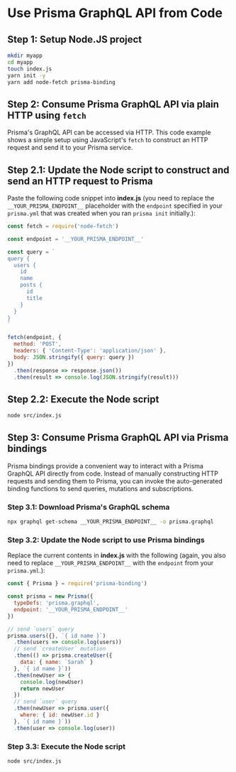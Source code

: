 # Use Prisma GraphQL API from Code

## Step 1: Setup Node.JS project

```bash
mkdir myapp
cd myapp
touch index.js
yarn init -y
yarn add node-fetch prisma-binding
```

## Step 2: Consume Prisma GraphQL API via plain HTTP using `fetch`

Prisma's GraphQL API can be accessed via HTTP. This code example shows a simple setup using JavaScript's `fetch` to construct an HTTP request and send it to your Prisma service.

## Step 2.1: Update the Node script to construct and send an HTTP request to Prisma

Paste the following code snippet into **index.js** (you need to replace the `__YOUR_PRISMA_ENDPOINT__` placeholder with the `endpoint` specified in your `prisma.yml` that was created when you ran `prisma init` initially.):

```js
const fetch = require('node-fetch')

const endpoint = '__YOUR_PRISMA_ENDPOINT__'

const query = `
query {
  users {
    id
    name
    posts {
      id
      title
    }
  }
}
`

fetch(endpoint, {
  method: 'POST',
  headers: { 'Content-Type': 'application/json' },
  body: JSON.stringify({ query: query })
})
  .then(response => response.json())
  .then(result => console.log(JSON.stringify(result)))
```

## Step 2.2: Execute the Node script

```bash
node src/index.js
```

## Step 3: Consume Prisma GraphQL API via Prisma bindings

Prisma bindings provide a convenient way to interact with a Prisma GraphQL API directly from code. Instead of manually constructing HTTP requests and sending them to Prisma, you can invoke the auto-generated binding functions to send queries, mutations and subscriptions.

### Step 3.1: Download Prisma's GraphQL schema

```bash
npx graphql get-schema __YOUR_PRISMA_ENDPOINT__ -o prisma.graphql
```

### Step 3.2: Update the Node script to use Prisma bindings

Replace the current contents in **index.js** with the following (again, you also need to replace `__YOUR_PRISMA_ENDPOINT__` with the `endpoint` from your `prisma.yml`.):

```js
const { Prisma } = require('prisma-binding')

const prisma = new Prisma({
  typeDefs: 'prisma.graphql',
  endpoint: '__YOUR_PRISMA_ENDPOINT__'
})

// send `users` query
prisma.users({}, `{ id name }`)
  .then(users => console.log(users))
  // send `createUser` mutation
  .then(() => prisma.createUser({
    data: { name: `Sarah` }
  }, `{ id name }`))
  .then(newUser => {
    console.log(newUser)
    return newUser
  })
  // send `user` query
  .then(newUser => prisma.user({
    where: { id: newUser.id }
  }, `{ id name }`))
  .then(user => console.log(user))
```

### Step 3.3: Execute the Node script

```bash
node src/index.js
```